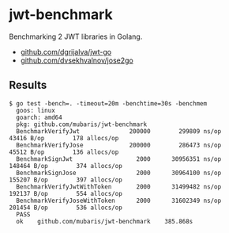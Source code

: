 # jwt-benchmark

Benchmarking 2 JWT libraries in Golang.

* [github.com/dgrijalva/jwt-go](github.com/dgrijalva/jwt-go)
* [github.com/dvsekhvalnov/jose2go](github.com/dvsekhvalnov/jose2go)

## Results

```
$ go test -bench=. -timeout=20m -benchtime=30s -benchmem
  goos: linux
  goarch: amd64
  pkg: github.com/mubaris/jwt-benchmark
  BenchmarkVerifyJwt           	  200000	    299809 ns/op	   43416 B/op	     178 allocs/op
  BenchmarkVerifyJose          	  200000	    286473 ns/op	   45512 B/op	     136 allocs/op
  BenchmarkSignJwt             	    2000	  30956351 ns/op	  148464 B/op	     374 allocs/op
  BenchmarkSignJose            	    2000	  30964100 ns/op	  155207 B/op	     397 allocs/op
  BenchmarkVerifyJwtWithToken  	    2000	  31499482 ns/op	  192137 B/op	     554 allocs/op
  BenchmarkVerifyJoseWithToken 	    2000	  31602349 ns/op	  201454 B/op	     536 allocs/op
  PASS
  ok  	github.com/mubaris/jwt-benchmark	385.868s
```
